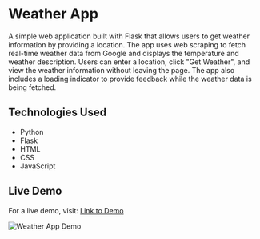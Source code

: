 # Weather App

A simple web application built with Flask that allows users to get weather information by providing a location. The app uses web scraping to fetch real-time weather data from Google and displays the temperature and weather description. Users can enter a location, click "Get Weather", and view the weather information without leaving the page. The app also includes a loading indicator to provide feedback while the weather data is being fetched.

## Technologies Used

- Python
- Flask
- HTML
- CSS
- JavaScript

## Live Demo

For a live demo, visit: [Link to Demo](https://tesseractlabs.biz/demo)

![Weather App Demo](https://tesseractlabs.biz/images/demo_screenshot.png)

